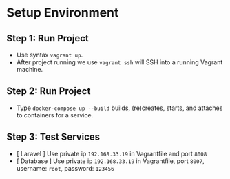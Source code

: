 # Setup Environment

**Step 1:** Run Project
 -
 - Use syntax ``vagrant up``.
 - After project running we use ``vagrant ssh`` will SSH into a running Vagrant machine.
 
**Step 2:** Run Project
  -
  - Type ``docker-compose up --build`` builds, (re)creates, starts, and attaches to containers for a service.
  
**Step 3:** Test Services
  -
  - [ Laravel ] Use private ip ``192.168.33.19`` in Vagrantfile and port ``8008``
  - [ Database ] Use private ip ``192.168.33.19`` in Vagrantfile, port ``8007``, username: ``root``, password: ``123456``